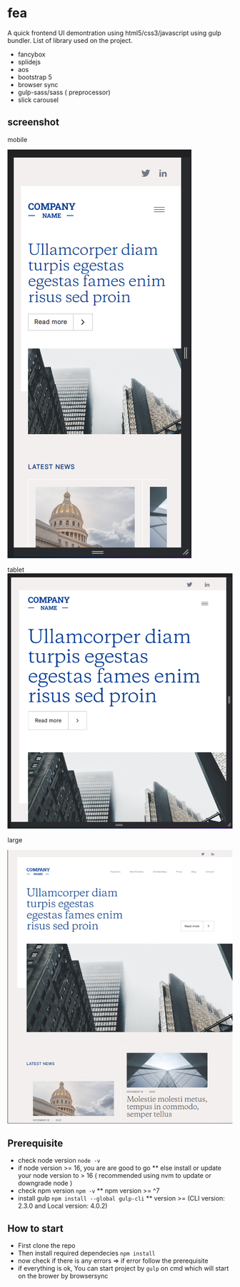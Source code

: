 # fea

A quick frontend UI demontration using html5/css3/javascript using gulp bundler.
List of library used on the project.
* fancybox
* splidejs
* aos
* bootstrap 5
* browser sync
* gulp-sass/sass ( preprocessor)
* slick carousel

## screenshot

mobile

![screenshot-mobile](./assets/images/screenshot-mobile.png)

tablet
![screenshot-tablet](./assets/images/screenshot-tablet.png)

large

![screenshoot](./assets/images/screenshot.png)


## Prerequisite

* check node version `node -v`
* if node version >= 16, you are are good to go
** else install or update your node version to > 16 ( recommended using nvm to update or downgrade node )
* check npm version `npm -v`
** npm version >= ^7
* install gulp `npm install --global gulp-cli`
** version >= (CLI version: 2.3.0 and Local version: 4.0.2)

## How to start

* First clone the repo
* Then install required dependecies `npm install`
* now check if there is any errors => if error follow the prerequisite
* if everything is ok, You can start project by `gulp` on cmd which will start on the brower by browsersync
